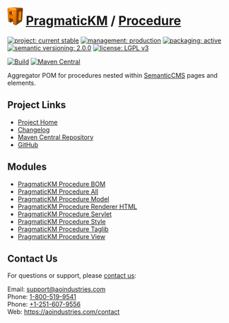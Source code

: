 # [<img src="ao-logo.png" alt="AO Logo" width="35" height="40">](https://github.com/aoindustries) [PragmaticKM](https://github.com/aoindustries/pragmatickm) / [Procedure](https://github.com/aoindustries/pragmatickm-procedure)

[![project: current stable](https://pragmatickm.com/ao-badges/project-current-stable.svg)](https://aoindustries.com/life-cycle#project-current-stable)
[![management: production](https://pragmatickm.com/ao-badges/management-production.svg)](https://aoindustries.com/life-cycle#management-production)
[![packaging: active](https://pragmatickm.com/ao-badges/packaging-active.svg)](https://aoindustries.com/life-cycle#packaging-active)  
[![semantic versioning: 2.0.0](https://pragmatickm.com/ao-badges/semver-2.0.0.svg)](http://semver.org/spec/v2.0.0.html)
[![license: LGPL v3](https://pragmatickm.com/ao-badges/license-lgpl-3.0.svg)](https://www.gnu.org/licenses/lgpl-3.0)

[![Build](https://github.com/aoindustries/pragmatickm-procedure/workflows/Build/badge.svg?branch=master)](https://github.com/aoindustries/pragmatickm-procedure/actions?query=workflow%3ABuild)
[![Maven Central](https://maven-badges.herokuapp.com/maven-central/com.pragmatickm/pragmatickm-procedure/badge.svg)](https://maven-badges.herokuapp.com/maven-central/com.pragmatickm/pragmatickm-procedure)

Aggregator POM for procedures nested within [SemanticCMS](https://github.com/aoindustries/semanticcms) pages and elements.

## Project Links
* [Project Home](https://pragmatickm.com/procedure/)
* [Changelog](https://pragmatickm.com/procedure/changelog)
* [Maven Central Repository](https://search.maven.org/artifact/com.pragmatickm/pragmatickm-procedure)
* [GitHub](https://github.com/aoindustries/pragmatickm-procedure)

## Modules
* [PragmaticKM Procedure BOM](https://github.com/aoindustries/pragmatickm-procedure-bom)
* [PragmaticKM Procedure All](https://github.com/aoindustries/pragmatickm-procedure-all)
* [PragmaticKM Procedure Model](https://github.com/aoindustries/pragmatickm-procedure-model)
* [PragmaticKM Procedure Renderer HTML](https://github.com/aoindustries/pragmatickm-procedure-renderer-html)
* [PragmaticKM Procedure Servlet](https://github.com/aoindustries/pragmatickm-procedure-servlet)
* [PragmaticKM Procedure Style](https://github.com/aoindustries/pragmatickm-procedure-style)
* [PragmaticKM Procedure Taglib](https://github.com/aoindustries/pragmatickm-procedure-taglib)
* [PragmaticKM Procedure View](https://github.com/aoindustries/pragmatickm-procedure-view)

## Contact Us
For questions or support, please [contact us](https://aoindustries.com/contact):

Email: [support@aoindustries.com](mailto:support@aoindustries.com)  
Phone: [1-800-519-9541](tel:1-800-519-9541)  
Phone: [+1-251-607-9556](tel:+1-251-607-9556)  
Web: https://aoindustries.com/contact
